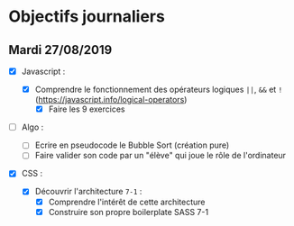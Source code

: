 # Objectifs journaliers

## Mardi 27/08/2019

- [x] Javascript :

  - [x] Comprendre le fonctionnement des opérateurs logiques `||`, `&&` et `!` (https://javascript.info/logical-operators)
    - [x] Faire les 9 exercices

- [ ] Algo :

  - [ ] Ecrire en pseudocode le Bubble Sort (création pure)
  - [ ] Faire valider son code par un "élève" qui joue le rôle de l'ordinateur

- [x] CSS :
  - [x] Découvrir l'architecture `7-1` :
    - [x] Comprendre l'intérêt de cette architecture
    - [x] Construire son propre boilerplate SASS 7-1
